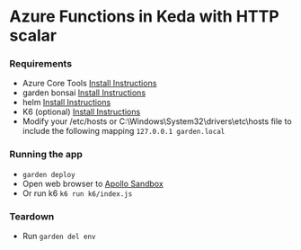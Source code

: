 # Azure Functions in Keda with HTTP scalar

### Requirements

- Azure Core Tools [Install Instructions](https://learn.microsoft.com/en-us/azure/azure-functions/functions-run-local)
- garden bonsai [Install Instructions](https://docs.garden.io/getting-started/quickstart)
- helm [Install Instructions](https://helm.sh/docs/helm/helm_install/)
- K6 (optional) [Install Instructions](https://grafana.com/docs/k6/latest/get-started/installation/)
- Modify your /etc/hosts or C:\Windows\System32\drivers\etc\hosts file to include the following mapping `127.0.0.1 garden.local`

### Running the app

- `garden deploy`
- Open web browser to [Apollo Sandbox](https://garden.local/?explorerURLState=N4IgJg9gxgrgtgUwHYBcQC4QEcYIE4CeABAKIAeAhnAA4A2CAiroUcADpJFEAWCttEDgF8QQoA)
- Or run k6 `k6 run k6/index.js `

### Teardown

- Run `garden del env`
